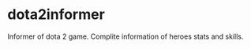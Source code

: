 dota2informer
=============
Informer of dota 2 game. Complite information of heroes stats and skills.
